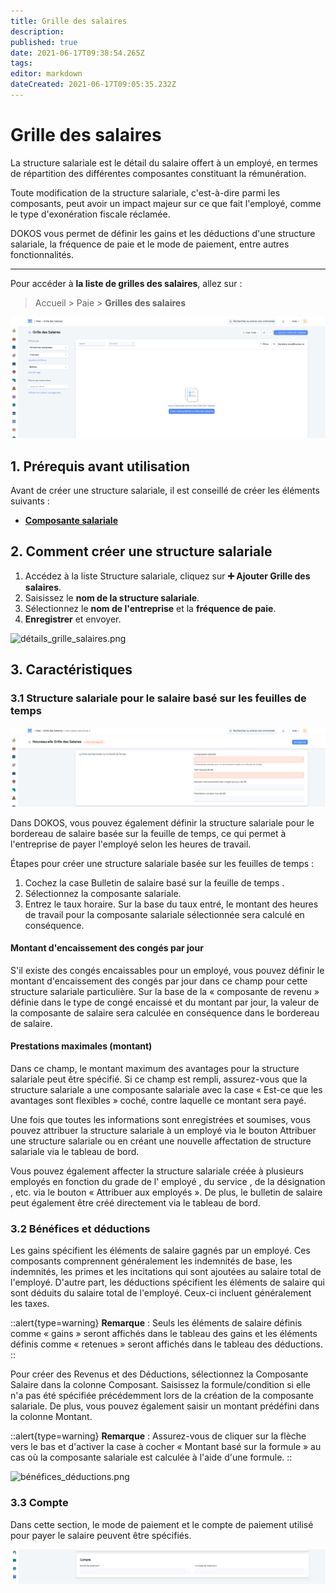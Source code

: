 ```yaml
---
title: Grille des salaires
description: 
published: true
date: 2021-06-17T09:38:54.265Z
tags: 
editor: markdown
dateCreated: 2021-06-17T09:05:35.232Z
---
```


# Grille des salaires

La structure salariale est le détail du salaire offert à un employé, en termes de répartition des différentes composantes constituant la rémunération.

Toute modification de la structure salariale, c'est-à-dire parmi les composants, peut avoir un impact majeur sur ce que fait l'employé, comme le type d'exonération fiscale réclamée.

DOKOS vous permet de définir les gains et les déductions d'une structure salariale, la fréquence de paie et le mode de paiement, entre autres fonctionnalités.

---

Pour accéder à **la liste de grilles des salaires**, allez sur :

> Accueil > Paie > **Grilles des salaires**

![liste.png](/content/payroll/salary-structure/liste.png)

## 1. Prérequis avant utilisation

Avant de créer une structure salariale, il est conseillé de créer les éléments suivants :

- **[Composante salariale](/payroll/salary-component)**

## 2. Comment créer une structure salariale

1. Accédez à la liste Structure salariale, cliquez sur **:heavy_plus_sign: Ajouter Grille des salaires**.
2. Saisissez le **nom de la structure salariale**.
3. Sélectionnez le **nom de l'entreprise** et la **fréquence de paie**.
4. **Enregistrer** et envoyer.

![détails_grille_salaires.png](/content/payroll/salary-structure/détails_grille_salaires.png)


## 3. Caractéristiques

### 3.1 Structure salariale pour le salaire basé sur les feuilles de temps

![fiche_de_temps.png](/content/payroll/salary-structure/fiche_de_temps.png)

Dans DOKOS, vous pouvez également définir la structure salariale pour le bordereau de salaire basée sur la feuille de temps, ce qui permet à l'entreprise de payer l'employé selon les heures de travail.

Étapes pour créer une structure salariale basée sur les feuilles de temps :

1. Cochez la case Bulletin de salaire basé sur la feuille de temps .
2. Sélectionnez la composante salariale.
3. Entrez le taux horaire. Sur la base du taux entré, le montant des heures de travail pour la composante salariale sélectionnée sera calculé en conséquence.

#### Montant d'encaissement des congés par jour

S'il existe des congés encaissables pour un employé, vous pouvez définir le montant d'encaissement des congés par jour dans ce champ pour cette structure salariale particulière. Sur la base de la « composante de revenu » définie dans le type de congé encaissé et du montant par jour, la valeur de la composante de salaire sera calculée en conséquence dans le bordereau de salaire.

#### Prestations maximales (montant)

Dans ce champ, le montant maximum des avantages pour la structure salariale peut être spécifié. Si ce champ est rempli, assurez-vous que la structure salariale a une composante salariale avec la case « Est-ce que les avantages sont flexibles » coché, contre laquelle ce montant sera payé.

Une fois que toutes les informations sont enregistrées et soumises, vous pouvez attribuer la structure salariale à un employé via le bouton Attribuer une structure salariale ou en créant une nouvelle affectation de structure salariale via le tableau de bord.

Vous pouvez également affecter la structure salariale créée à plusieurs employés en fonction du grade de l' employé , du service , de la désignation , etc. via le bouton « Attribuer aux employés ». De plus, le bulletin de salaire peut également être créé directement via le tableau de bord.

### 3.2 Bénéfices et déductions

Les gains spécifient les éléments de salaire gagnés par un employé. Ces composants comprennent généralement les indemnités de base, les indemnités, les primes et les incitations qui sont ajoutées au salaire total de l'employé. D'autre part, les déductions spécifient les éléments de salaire qui sont déduits du salaire total de l'employé. Ceux-ci incluent généralement les taxes.

::alert{type=warning}
**Remarque** : Seuls les éléments de salaire définis comme « gains » seront affichés dans le tableau des gains et les éléments définis comme « retenues » seront affichés dans le tableau des déductions.
::

Pour créer des Revenus et des Déductions, sélectionnez la Composante Salaire dans la colonne Composant. Saisissez la formule/condition si elle n'a pas été spécifiée précédemment lors de la création de la composante salariale. De plus, vous pouvez également saisir un montant prédéfini dans la colonne Montant.

::alert{type=warning}
**Remarque** : Assurez-vous de cliquer sur la flèche vers le bas et d'activer la case à cocher « Montant basé sur la formule » au cas où la composante salariale est calculée à l'aide d'une formule.
::

![bénéfices_déductions.png](/content/payroll/salary-structure/bénéfices_déductions.png)

### 3.3 Compte

Dans cette section, le mode de paiement et le compte de paiement utilisé pour payer le salaire peuvent être spécifiés.

![compte.png](/content/payroll/salary-structure/compte.png)
